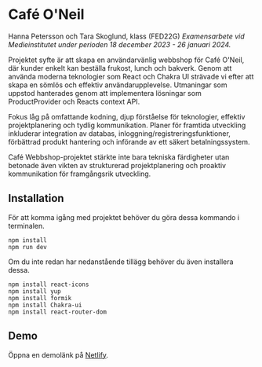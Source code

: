 # Café O'Neil

Hanna Petersson och Tara Skoglund, klass (FED22G)
_Examensarbete vid Medieinstitutet under perioden 18 december 2023 - 26 januari 2024._

Projektet syfte är att skapa en användarvänlig webbshop för Café O'Neil, där kunder enkelt kan beställa frukost, lunch och bakverk. Genom att använda moderna teknologier som React och Chakra UI strävade vi efter att skapa en sömlös och effektiv användarupplevelse. Utmaningar som uppstod hanterades genom att implementera lösningar som ProductProvider och Reacts context API.

Fokus låg på omfattande kodning, djup förståelse för teknologier, effektiv projektplanering och tydlig kommunikation. Planer för framtida utveckling inkluderar integration av databas, inloggning/registreringsfunktioner, förbättrad produkt hantering och införande av ett säkert betalningssystem.

Café Webbshop-projektet stärkte inte bara tekniska färdigheter utan betonade även vikten av strukturerad projektplanering och proaktiv kommunikation för framgångsrik utveckling.

## Installation

För att komma igång med projektet behöver du göra dessa kommando i terminalen.

```
npm install
npm run dev
```

Om du inte redan har nedanstående tillägg behöver du även installera dessa.

```
npm install react-icons
npm install yup
npm install formik
npm install Chakra-ui
npm install react-router-dom
```

## Demo

Öppna en demolänk på [Netlify](https://cosmic-lokum-6120e0.netlify.app/).
